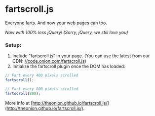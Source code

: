 # fartscroll.js

Everyone farts. And now your web pages can too.

_Now with 100% less jQuery! (Sorry, jQuery, we still love you)_

### Setup:

1. Include "fartscroll.js" in your page. (You can use the latest from our CDN: [//code.onion.com/fartscroll.js](http://code.onion.com/fartscroll.js))
2. Initialize the fartscroll plugin once the DOM has loaded:

```javascript
// Fart every 400 pixels scrolled
fartscroll(); 

// Fart every 800 pixels scrolled
fartscroll(800);
```
    
More info at [http://theonion.github.io/fartscroll.js/](http://theonion.github.io/fartscroll.js/).

